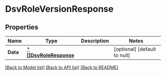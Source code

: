 # DsvRoleVersionResponse

## Properties
Name | Type | Description | Notes
------------ | ------------- | ------------- | -------------
**Data** | [***[]DsvRoleResponse**](array.md) |  | [optional] [default to null]

[[Back to Model list]](../README.md#documentation-for-models) [[Back to API list]](../README.md#documentation-for-api-endpoints) [[Back to README]](../README.md)

